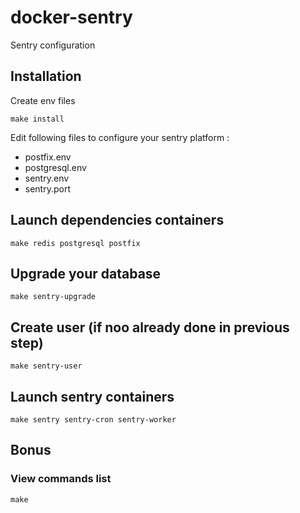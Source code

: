 # docker-sentry
Sentry configuration

## Installation
Create env files
```
make install
```
Edit following files to configure your sentry platform :
* postfix.env
* postgresql.env
* sentry.env
* sentry.port

## Launch dependencies containers
```
make redis postgresql postfix
```

## Upgrade your database
```
make sentry-upgrade
```

## Create user (if noo already done in previous step)
```
make sentry-user
```

## Launch sentry containers
```
make sentry sentry-cron sentry-worker
```

## Bonus

### View commands list
```
make
```
